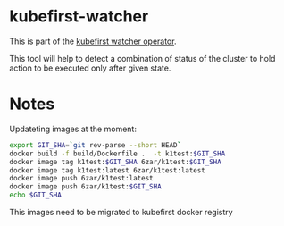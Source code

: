 # kubefirst-watcher

This is part of the [kubefirst watcher operator](https://github.com/kubefirst/kubefirst-watcher-operator). 

This tool will help to detect a combination of status of the cluster to hold action to be executed only after given state. 


# Notes

Updateting images at the moment:
```bash 
export GIT_SHA=`git rev-parse --short HEAD`
docker build -f build/Dockerfile .  -t k1test:$GIT_SHA
docker image tag k1test:$GIT_SHA 6zar/k1test:$GIT_SHA
docker image tag k1test:latest 6zar/k1test:latest
docker image push 6zar/k1test:latest
docker image push 6zar/k1test:$GIT_SHA
echo $GIT_SHA
```

This images need to be migrated to kubefirst docker registry
